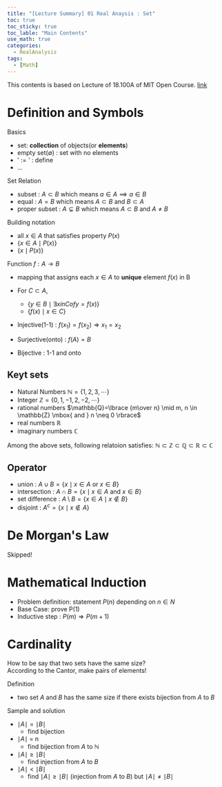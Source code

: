 ```yaml
---
title: "[Lecture Summary] 01 Real Anaysis : Set"
toc: true
toc_sticky: true
toc_lable: "Main Contents"
use_math: true
categories:
  - RealAnalysis
tags:
  - [Math]
---
```


This contents is based on Lecture of 18.100A of MIT Open Course. [link](https://ocw.mit.edu/courses/18-100a-real-analysis-fall-2020/video_galleries/video-lectures/)

# Definition and Symbols

Basics
- set: **collection** of objects(or **elements**)
- empty set($\emptyset$) : set with no elements
- $':='$ : define
- ...


Set Relation
- subset : $A\subset B$ which means $a\in A \implies a\in B$
- equal : $A=B$  which means $A \subset B$ and $B \subset A$
- proper subset : $A\subsetneq B$ which means $A \subset B$ and $A \neq B$


Building notation
- all $x \in A$ that satisfies property $P(x)$
- $\lbrace x \in A \mid P(x) \rbrace$
- $\lbrace x \mid P(x) \rbrace$


Function $f: A\to B$
- mapping that assigns each $x \in A$ to **unique** element $f(x)$ in B
- For $C \subset A$,
  - $\lbrace y\in B \mid \exists x in C of y=f(x) \rbrace$
  - $\lbrace f(x) \mid x\in C\rbrace$

- Injective(1-1) : $f(x_1)=f(x_2) \Rightarrow x_1 = x_2$
- Surjective(onto) : $f(A)=B$
- Bijective : 1-1 and onto

## Keyt sets

- Natural Numbers $\mathbb{N}=\lbrace 1, 2, 3, \cdots \rbrace$
- Integer $\mathbb{Z}=\lbrace 0, 1, -1, 2, -2, \cdots \rbrace$
- rational numbers $\mathbb{Q}=\lbrace {m\over n} \mid m, n \in \mathbb{Z} \mbox{ and } n \neq 0 \rbrace$
- real numbers $\mathbb{R}$
- imaginary numbers $\mathbb{C}$

Among the above sets, following relatoion satisfies:
$\mathbb{N} \subset \mathbb{Z} \subset \mathbb{Q} \subset \mathbb{R} \subset \mathbb{C}$


## Operator

- union : $A\cup B = \lbrace x \mid x\in A \mbox{ or } x \in B\rbrace$
- intersection : $A \cap B = \lbrace x \mid x\in A \mbox{ and } x \in B\rbrace$
- set difference : $A \setminus B = \lbrace x \in A \mid x\notin B\rbrace$
- disjoint : $A^c = \lbrace x \mid x \notin A\rbrace$

# De Morgan's Law

Skipped!

# Mathematical Induction

- Problem definition: statement $P(n)$ depending on $n\in N$
- Base Case: prove P(1)
- Inductive step : $P(m) \Rightarrow P(m+1)$

# Cardinality

How to be say that two sets have the same size? <br>
According to the Cantor, make pairs of elements!

Definition
- two set $A$ and $B$ has the same size if there exists bijection from $A$ to $B$

Sample and solution
- $\mid A \mid = \mid B \mid$ 
  - find bijection
- $\mid A \mid$ = n
  - find bijection from $A$ to $\mathbb{N}$
- $\mid A \mid \ge \mid B \mid$ 
  - find injection from $A$ to $B$
- $\mid A \mid < \mid B \mid$ 
  - find $\mid A \mid \ge \mid B \mid$ (injection from $A$ to $B$) but $\mid A \mid \ne \mid B \mid$ 



